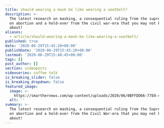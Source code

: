 ```yaml
---
title: should wearing a mask be like wearing a seatbelt?
description: >-
  The latest research on masking, a consequential ruling from the supreme court
  on abortion and a hold-over from the civil war-era that you may not know
  about!
aliases:
  - article/should-wearing-a-mask-be-like-wearing-a-seatbelt/
published: true
date: '2020-06-29T15:45:20+00:00'
publishDate: '2020-06-29T15:45:20+00:00'
lastmod: '2020-06-29T15:48:45+00:00'
tags: []
post_author: []
section: videoposts
videoseries: coffee talk
is_breaking_slider: false
is_breaking_dropdown: false
featured_image:
  image: >-
    https://smarthernews.com/wp-content/uploads/2020/06/0BFFDD66-77E0-4CBA-963A-D3FBB273F63D-e1593445719987-856x1024.jpg
  alt: ''
summary: >-
  The latest research on masking, a consequential ruling from the Supreme Court
  on abortion and a hold-over from the Civil War-era that you may not know
  about!
---
```

